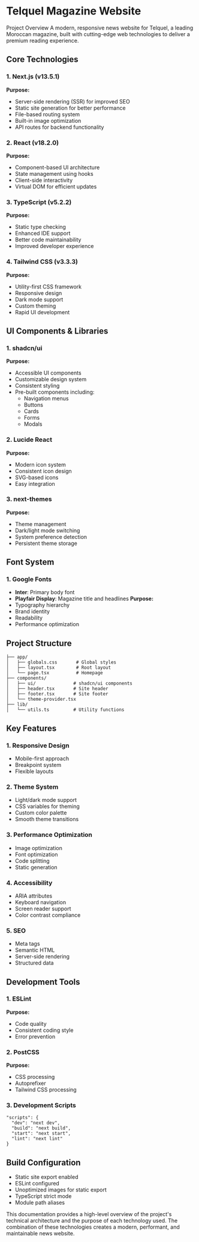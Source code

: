 
# Telquel Magazine Website

Project Overview
A modern, responsive news website for Telquel, a leading Moroccan magazine, built with cutting-edge web technologies to deliver a premium reading experience.

## Core Technologies

### 1. Next.js (v13.5.1)

**Purpose:**

- Server-side rendering (SSR) for improved SEO
- Static site generation for better performance
- File-based routing system
- Built-in image optimization
- API routes for backend functionality

### 2. React (v18.2.0)

**Purpose:**

- Component-based UI architecture
- State management using hooks
- Client-side interactivity
- Virtual DOM for efficient updates

### 3. TypeScript (v5.2.2)

**Purpose:**

- Static type checking
- Enhanced IDE support
- Better code maintainability
- Improved developer experience

### 4. Tailwind CSS (v3.3.3)

**Purpose:**

- Utility-first CSS framework
- Responsive design
- Dark mode support
- Custom theming
- Rapid UI development

## UI Components & Libraries

### 1. shadcn/ui

**Purpose:**

- Accessible UI components
- Customizable design system
- Consistent styling
- Pre-built components including:
    - Navigation menus
    - Buttons
    - Cards
    - Forms
    - Modals

### 2. Lucide React

**Purpose:**

- Modern icon system
- Consistent icon design
- SVG-based icons
- Easy integration

### 3. next-themes

**Purpose:**

- Theme management
- Dark/light mode switching
- System preference detection
- Persistent theme storage

## Font System

### 1. Google Fonts

- **Inter**: Primary body font
- **Playfair Display**: Magazine title and headlines **Purpose:**
- Typography hierarchy
- Brand identity
- Readability
- Performance optimization

## Project Structure

```
├── app/
│   ├── globals.css       # Global styles
│   ├── layout.tsx        # Root layout
│   └── page.tsx          # Homepage
├── components/
│   ├── ui/              # shadcn/ui components
│   ├── header.tsx       # Site header
│   ├── footer.tsx       # Site footer
│   └── theme-provider.tsx
├── lib/
│   └── utils.ts         # Utility functions
```

## Key Features

### 1. Responsive Design

- Mobile-first approach
- Breakpoint system
- Flexible layouts

### 2. Theme System

- Light/dark mode support
- CSS variables for theming
- Custom color palette
- Smooth theme transitions

### 3. Performance Optimization

- Image optimization
- Font optimization
- Code splitting
- Static generation

### 4. Accessibility

- ARIA attributes
- Keyboard navigation
- Screen reader support
- Color contrast compliance

### 5. SEO

- Meta tags
- Semantic HTML
- Server-side rendering
- Structured data

## Development Tools

### 1. ESLint

**Purpose:**

- Code quality
- Consistent coding style
- Error prevention

### 2. PostCSS

**Purpose:**

- CSS processing
- Autoprefixer
- Tailwind CSS processing

### 3. Development Scripts

```
"scripts": {
  "dev": "next dev",
  "build": "next build",
  "start": "next start",
  "lint": "next lint"
}
```

## Build Configuration

- Static site export enabled
- ESLint configured
- Unoptimized images for static export
- TypeScript strict mode
- Module path aliases

This documentation provides a high-level overview of the project's technical architecture and the purpose of each technology used. The combination of these technologies creates a modern, performant, and maintainable news website.



